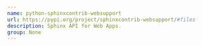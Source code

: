 ```yaml
---
name: python-sphinxcontrib-websupport
url: https://pypi.org/project/sphinxcontrib-websupport/#files
description: Sphinx API for Web Apps.
group: None
---
```

